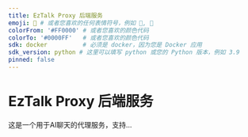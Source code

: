 ```yaml
---
title: EzTalk Proxy 后端服务
emoji: 💬 # 或者您喜欢的任何表情符号，例如 🚀, 🤖
colorFrom: '#FF0000' # 或者您喜欢的颜色代码
colorTo: '#0000FF'   # 或者您喜欢的颜色代码
sdk: docker          # 必须是 docker，因为您是 Docker 应用
sdk_version: python # 这里可以填写 python 或您的 Python 版本，例如 3.9
pinned: false
---
```


# EzTalk Proxy 后端服务

这是一个用于AI聊天的代理服务，支持...

